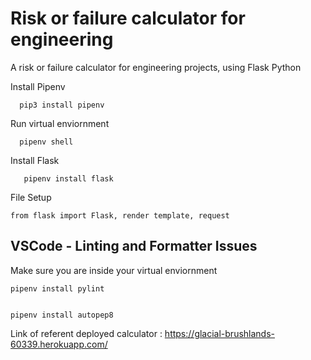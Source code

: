 # Risk or failure calculator for engineering

A risk or failure calculator for engineering projects, using Flask Python


Install Pipenv
   
      pip3 install pipenv
   
   
Run virtual enviornment
    
    
      pipenv shell
      
      
Install Flask
    
    
       pipenv install flask



File Setup


    from flask import Flask, render template, request


## VSCode - Linting and Formatter Issues

Make sure you are inside your virtual enviornment

    pipenv install pylint


    pipenv install autopep8
    
    
Link of referent deployed calculator : https://glacial-brushlands-60339.herokuapp.com/
